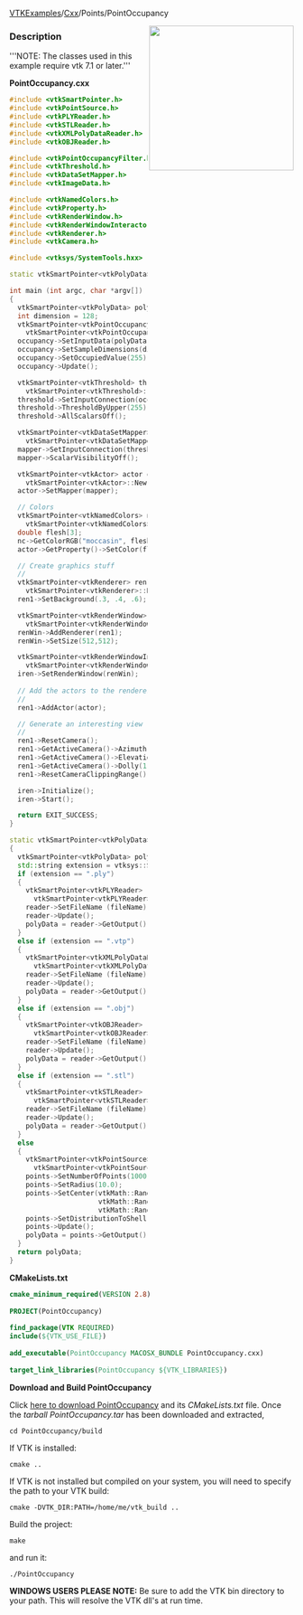 [VTKExamples](/home/)/[Cxx](/Cxx)/Points/PointOccupancy

<img align="right" src="https://github.com/lorensen/VTKExamples/blob/gh-pages/Testing/Baseline/Points/TestPointOccupancy.png?raw=true" width="256" />

### Description
'''NOTE: The classes used in this example require vtk 7.1 or later.'''

**PointOccupancy.cxx**
```c++
#include <vtkSmartPointer.h>
#include <vtkPointSource.h>
#include <vtkPLYReader.h>
#include <vtkSTLReader.h>
#include <vtkXMLPolyDataReader.h>
#include <vtkOBJReader.h>

#include <vtkPointOccupancyFilter.h>
#include <vtkThreshold.h>
#include <vtkDataSetMapper.h>
#include <vtkImageData.h>

#include <vtkNamedColors.h>
#include <vtkProperty.h>
#include <vtkRenderWindow.h>
#include <vtkRenderWindowInteractor.h>
#include <vtkRenderer.h>
#include <vtkCamera.h>

#include <vtksys/SystemTools.hxx>

static vtkSmartPointer<vtkPolyData> ReadPolyData(const char *fileName);

int main (int argc, char *argv[])
{
  vtkSmartPointer<vtkPolyData> polyData = ReadPolyData(argc > 1 ? argv[1] : "");;
  int dimension = 128;
  vtkSmartPointer<vtkPointOccupancyFilter> occupancy = 
    vtkSmartPointer<vtkPointOccupancyFilter>::New();
  occupancy->SetInputData(polyData);
  occupancy->SetSampleDimensions(dimension, dimension, dimension);
  occupancy->SetOccupiedValue(255);
  occupancy->Update();

  vtkSmartPointer<vtkThreshold> threshold =
    vtkSmartPointer<vtkThreshold>::New();
  threshold->SetInputConnection(occupancy->GetOutputPort());
  threshold->ThresholdByUpper(255);
  threshold->AllScalarsOff();

  vtkSmartPointer<vtkDataSetMapper> mapper =
    vtkSmartPointer<vtkDataSetMapper>::New();
  mapper->SetInputConnection(threshold->GetOutputPort());
  mapper->ScalarVisibilityOff();

  vtkSmartPointer<vtkActor> actor =
    vtkSmartPointer<vtkActor>::New();
  actor->SetMapper(mapper);

  // Colors
  vtkSmartPointer<vtkNamedColors> nc =
    vtkSmartPointer<vtkNamedColors>::New();
  double flesh[3];
  nc->GetColorRGB("moccasin", flesh);
  actor->GetProperty()->SetColor(flesh);

  // Create graphics stuff
  //
  vtkSmartPointer<vtkRenderer> ren1 =
    vtkSmartPointer<vtkRenderer>::New();
  ren1->SetBackground(.3, .4, .6);

  vtkSmartPointer<vtkRenderWindow> renWin =
    vtkSmartPointer<vtkRenderWindow>::New();
  renWin->AddRenderer(ren1);
  renWin->SetSize(512,512);

  vtkSmartPointer<vtkRenderWindowInteractor> iren =
    vtkSmartPointer<vtkRenderWindowInteractor>::New();
  iren->SetRenderWindow(renWin);
  
  // Add the actors to the renderer, set the background and size
  //
  ren1->AddActor(actor);

  // Generate an interesting view
  //
  ren1->ResetCamera();
  ren1->GetActiveCamera()->Azimuth(120);
  ren1->GetActiveCamera()->Elevation(30);
  ren1->GetActiveCamera()->Dolly(1.25);
  ren1->ResetCameraClippingRange();

  iren->Initialize();
  iren->Start();

  return EXIT_SUCCESS;
}

static vtkSmartPointer<vtkPolyData> ReadPolyData(const char *fileName)
{
  vtkSmartPointer<vtkPolyData> polyData;
  std::string extension = vtksys::SystemTools::GetFilenameExtension(std::string(fileName));
  if (extension == ".ply")
  {
    vtkSmartPointer<vtkPLYReader> reader =
      vtkSmartPointer<vtkPLYReader>::New();
    reader->SetFileName (fileName);
    reader->Update();
    polyData = reader->GetOutput();
  }
  else if (extension == ".vtp")
  {
    vtkSmartPointer<vtkXMLPolyDataReader> reader =
      vtkSmartPointer<vtkXMLPolyDataReader>::New();
    reader->SetFileName (fileName);
    reader->Update();
    polyData = reader->GetOutput();
  }
  else if (extension == ".obj")
  {
    vtkSmartPointer<vtkOBJReader> reader =
      vtkSmartPointer<vtkOBJReader>::New();
    reader->SetFileName (fileName);
    reader->Update();
    polyData = reader->GetOutput();
  }
  else if (extension == ".stl")
  {
    vtkSmartPointer<vtkSTLReader> reader =
      vtkSmartPointer<vtkSTLReader>::New();
    reader->SetFileName (fileName);
    reader->Update();
    polyData = reader->GetOutput();
  }
  else
  {
    vtkSmartPointer<vtkPointSource> points =
      vtkSmartPointer<vtkPointSource>::New();
    points->SetNumberOfPoints(1000);
    points->SetRadius(10.0);
    points->SetCenter(vtkMath::Random(-100, 100),
                      vtkMath::Random(-100, 100),
                      vtkMath::Random(-100, 100));
    points->SetDistributionToShell();
    points->Update();
    polyData = points->GetOutput();
  }
  return polyData;
}
```
**CMakeLists.txt**
```cmake
cmake_minimum_required(VERSION 2.8)
 
PROJECT(PointOccupancy)
 
find_package(VTK REQUIRED)
include(${VTK_USE_FILE})
 
add_executable(PointOccupancy MACOSX_BUNDLE PointOccupancy.cxx)
 
target_link_libraries(PointOccupancy ${VTK_LIBRARIES})
```

**Download and Build PointOccupancy**

Click [here to download PointOccupancy](https://github.com/lorensen/VTKWikiExamplesTarballs/raw/master/PointOccupancy.tar) and its *CMakeLists.txt* file.
Once the *tarball PointOccupancy.tar* has been downloaded and extracted,
```
cd PointOccupancy/build 
```
If VTK is installed:
```
cmake ..
```
If VTK is not installed but compiled on your system, you will need to specify the path to your VTK build:
```
cmake -DVTK_DIR:PATH=/home/me/vtk_build ..
```
Build the project:
```
make
```
and run it:
```
./PointOccupancy
```
**WINDOWS USERS PLEASE NOTE:** Be sure to add the VTK bin directory to your path. This will resolve the VTK dll's at run time.

